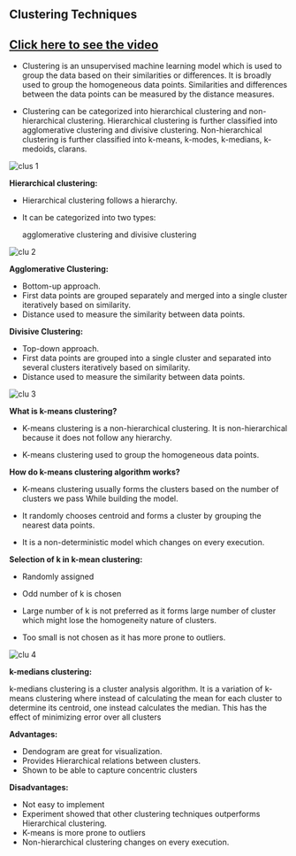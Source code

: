 ## Clustering Techniques

## [Click here to see the video](https://drive.google.com/file/d/1OskntRMnEgWvO1me25F2qnWq5N1gaKDn/view?usp=sharing)

- Clustering is an unsupervised machine learning model which is used to group the data based on their similarities or differences. It is broadly used to group the homogeneous data points. Similarities and differences between the data points can be measured by the distance measures.

- Clustering can be categorized into hierarchical clustering and non-hierarchical clustering. Hierarchical clustering is further classified into agglomerative clustering and divisive clustering. Non-hierarchical clustering is further classified into k-means, k-modes, k-medians, k-medoids, clarans.

![clus 1](https://user-images.githubusercontent.com/79050917/136971166-79035f5e-1894-464b-8c84-d00a55fc0fce.PNG)

**Hierarchical clustering:**

- Hierarchical clustering follows a hierarchy. 
- It can be categorized into two types: 
  
  agglomerative clustering and divisive clustering

![clu 2](https://user-images.githubusercontent.com/79050917/136971381-a7affdb4-9cec-424b-90df-f76aa3647a1a.PNG)

**Agglomerative Clustering:**
- Bottom-up approach.
- First data points are grouped separately and merged into a single cluster iteratively 
    based on similarity.
- Distance used to measure the similarity between data points.

**Divisive Clustering:**
- Top-down approach.
- First data points are grouped into a single cluster and separated into several
     clusters iteratively based on similarity.
- Distance used to measure the similarity between data points.

![clu 3](https://user-images.githubusercontent.com/79050917/136971608-c3412040-621c-4c34-b8bc-a6022fda2c0e.PNG)

**What is k-means clustering?**

- K-means clustering is a non-hierarchical clustering. It is non-hierarchical because
it does not follow any hierarchy.

- K-means clustering used to group the homogeneous data points.

**How do k-means clustering algorithm works?**

- K-means clustering usually forms the clusters based on the number of clusters we pass 
While building the model.

- It randomly chooses centroid and forms a cluster by grouping the nearest data points.

- It is a non-deterministic model which changes on every execution.

**Selection of k in k-mean clustering:**

- Randomly assigned 

- Odd number of k is chosen

- Large number of k is not preferred as it forms large number of cluster which might lose the homogeneity nature of clusters.

- Too small is not chosen as it has more prone to outliers.

![clu 4](https://user-images.githubusercontent.com/79050917/136972108-f72cc263-102e-4b45-85a7-d99a31fabe5b.PNG)

**k-medians clustering:**

k-medians clustering is a cluster analysis algorithm. It is a variation of k-means clustering where instead of calculating the mean for each cluster to determine its centroid, one instead calculates the median. This has the effect of minimizing error over all clusters

**Advantages:**
- Dendogram are great for visualization.
- Provides Hierarchical relations between clusters.
- Shown to be able to capture concentric clusters

**Disadvantages:**
- Not easy to implement
- Experiment showed that other clustering techniques outperforms Hierarchical clustering.
- K-means is more prone to outliers 
- Non-hierarchical clustering changes on every execution.
